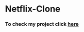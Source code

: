 # Netflix-Clone
<h3> To check my project click <a href="http://127.0.0.1:5500/index.html">here</a> </h3>
